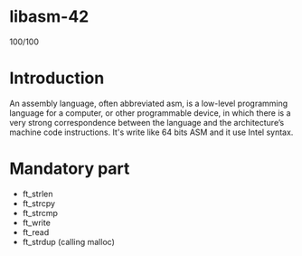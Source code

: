 # libasm-42
100/100

# Introduction
An assembly language, often abbreviated asm, is a low-level programming
language for a computer, or other programmable device, in which there is a very strong correspondence between the language and the architecture’s
machine code instructions. It's write like 64 bits ASM and it use Intel syntax.

# Mandatory part
- ft_strlen
- ft_strcpy
- ft_strcmp
- ft_write
- ft_read
- ft_strdup (calling malloc)